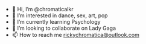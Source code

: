 - 👋 Hi, I’m @chromaticalkr
- 👀 I’m interested in dance, sex, art, pop
- 🌱 I’m currently learning Psychology
- 💞️ I’m looking to collaborate on Lady Gaga
- 📫 How to reach me rickychromatica@outlook.com

<!---
chromaticalkr/chromaticalkr is a ✨ special ✨ repository because its `README.md` (this file) appears on your GitHub profile.
You can click the Preview link to take a look at your changes.
--->
